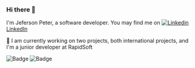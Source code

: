 ### Hi there 👋
  I'm Jeferson Peter, a software developer. You may find me on [![Linkedin](https://i.stack.imgur.com/gVE0j.png) LinkedIn](https://www.linkedin.com/in/jeferson-peter-121635196)

🔭 I am currently working on two projects, both international projects, and I'm a junior developer at RapidSoft



![Badge](https://img.shields.io/static/v1?label=react&message=framework&color=blue&?style=plastic&logo=REACT)
![Badge](https://img.shields.io/static/v1?label=react&message=framework&color=blue&?style=plastic&logo=REACT)

<!--
**Jeferson-Peter/Jeferson-Peter** is a ✨ _special_ ✨ repository because its `README.md` (this file) appears on your GitHub profile.

Here are some ideas to get you started:

- 🔭 I’m currently working on ...
- 🌱 I’m currently learning ...
- 👯 I’m looking to collaborate on ...
- 🤔 I’m looking for help with ...
- 💬 Ask me about ...
- 📫 How to reach me: ...
- 😄 Pronouns: ...
- ⚡ Fun fact: ...
-->
